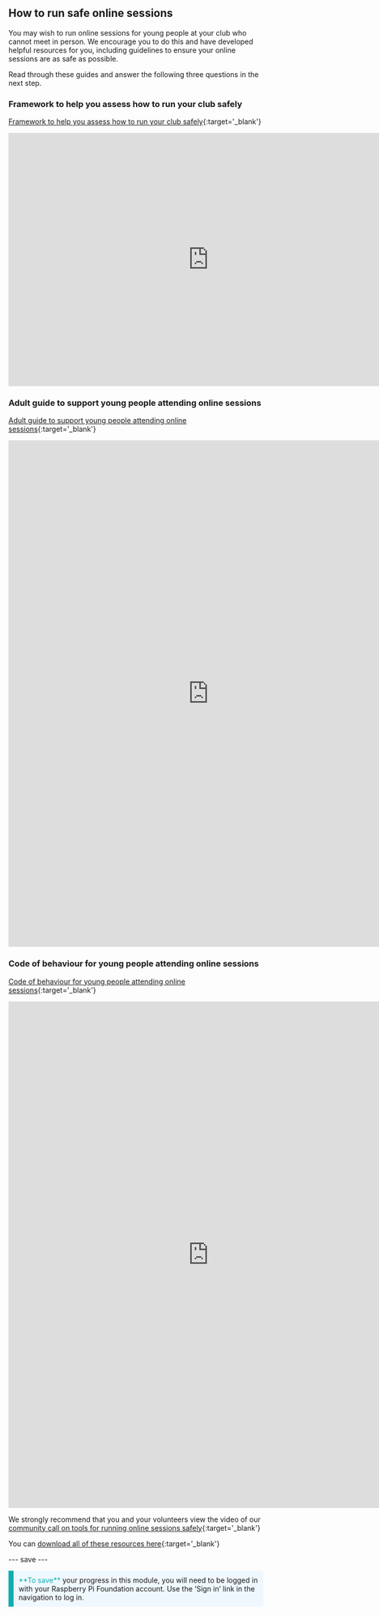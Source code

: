 ## How to run safe online sessions

You may wish to run online sessions for young people at your club who cannot meet in person. We encourage you to do this and have developed helpful resources for you, including guidelines to ensure your online sessions are as safe as possible.

Read through these guides and answer the following three questions in the next step.

### Framework to help you assess how to run your club safely

[Framework to help you assess how to run your club safely](https://static.raspberrypi.org/files/clubs/Code_Club_and_CoderDojo_CV_Framework.pdf){:target='_blank'}

<embed src="https://static.raspberrypi.org/files/clubs/Code_Club_and_CoderDojo_CV_Framework.pdf" width="790" height="500" 
 type="application/pdf">

### Adult guide to support young people attending online sessions

[Adult guide to support young people attending online sessions](https://static.raspberrypi.org/files/clubs/Code_Club_and_CoderDojo_Parent_Guide_Supporting_Online_Coding_Session.pdf){:target='_blank'}

<embed src="https://static.raspberrypi.org/files/clubs/Code_Club_and_CoderDojo_Parent_Guide_Supporting_Online_Coding_Session.pdf" width="790" height="1000" 
 type="application/pdf">

### Code of behaviour for young people attending online sessions

[Code of behaviour for young people attending online sessions](https://static.raspberrypi.org/files/clubs/CoderDojo_Code_Club_Online_Code_of_Behaviour_A4_DIGITAL.pdf){:target='_blank'}

<embed src="https://static.raspberrypi.org/files/clubs/CoderDojo_Code_Club_Online_Code_of_Behaviour_A4_DIGITAL.pdf" width="790" height="1000" 
 type="application/pdf">

We strongly recommend that you and your volunteers view the video of our [community call on tools for running online sessions safely](https://www.gotostage.com/channel/d20e514831f340b3913659639068c724/recording/92bd90b755964f49b87bfd99f9624435/watch?source=CHANNEL){:target='_blank'}

You can [download all of these resources here](https://rpf.io/p/en/safeguarding-module-go){:target='_blank'}

--- save ---

<p style="border-left: solid; border-width:10px; border-color: #0faeb0; background-color: aliceblue; padding: 10px;">
<span style="color: #0faeb0">**To save**</span> your progress in this module, you will need to be logged in with your Raspberry Pi Foundation account. Use the ‘Sign in’ link in the navigation to log in.
</p>
